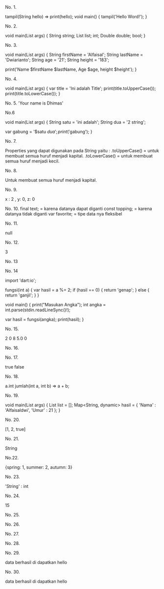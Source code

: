 No. 1.


tampil(String hello) => print(hello);
void main() {
  tampil('Hello Word!');
}


No. 2. 

void main(List<String> args) {
  String string;
  List list;
  int;
  Double double;
  bool;
}

No. 3.

void main(List<String> args) {
  String firstName = 'Alfaisal';
  String lastName = 'Dwiarianto';
  String age = '21';
  String height = '183';

  print('Name $firstName $lastName, Age $age, height $height');
}


No. 4.

void main(List<String> args) {
  var title = 'Ini adalah Title';
  print(title.toUpperCase());
  print(title.toLowerCase());
}


No. 5.
'Your name is Dhimas'


No.6

void main(List<String> args) {
  String satu = 'ini adalah';
  String dua = '2 string';

  var gabung = '$satu $dua';
  print('$gabung');
}


No. 7. 

Properties yang dapat digunakan pada String yaitu :
.toUpperCase() = untuk membuat semua huruf menjadi kapital.
.toLowerCase() = untuk membuat semua huruf menjadi kecil.


No. 8.

Untuk membuat semua huruf menjadi kapital.


No. 9.

x : 2 , y: 0, z: 0


No. 10.
final text; = karena datanya dapat diganti
const topping; = karena datanya tidak diganti
var favorite; = tipe data nya fleksibel



No. 11.

null


No. 12.

3


No. 13



No. 14

import 'dart:io';

fungsi(int a) {
  var hasil = a %= 2;
  if (hasil == 0) {
    return 'genap';
  } else {
    return 'ganjil';
  }
}

void main() {
  print("Masukan Angka");
  int angka = int.parse(stdin.readLineSync()!);

  var hasil = fungsi(angka);
  print(hasil);
}



No. 15.

2
0
8
5.0
0 


No. 16. 



No. 17.

true
false


No. 18.

a.int jumlah(int a, int b) =>  a + b;


No. 19.

void main(List<String> args) {
  List<dynamic> list = [];
    Map<String, dynamic> hasil = {
        'Nama' : 'Alfaisaldwi',
        'Umur' : 21
    };
}


No. 20.

[1, 2, true]


No. 21.

String


No.22.

{spring: 1, summer: 2, autumn: 3}


No. 23.

'String' : int


No. 24. 

15


No. 25.



No. 26.



No. 27.


No. 28.


No. 29.

data berhasil di dapatkan 
hello


No. 30.

data berhasil di dapatkan 
hello
